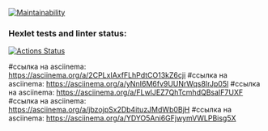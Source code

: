 [![Maintainability](https://api.codeclimate.com/v1/badges/74f38d9995ff1738325e/maintainability)](https://codeclimate.com/github/606rik/python-project-49/maintainability)

### Hexlet tests and linter status:
[![Actions Status](https://github.com/606rik/python-project-49/actions/workflows/hexlet-check.yml/badge.svg)](https://github.com/606rik/python-project-49/actions)


#ссылка на asciinema: https://asciinema.org/a/2CPLxIAxfFLhPdtCO13kZ6cji
#ссылка на asciinema: https://asciinema.org/a/yNnI6M6fv9UUNrWqs8IrJp05l
#ссылка на asciinema: https://asciinema.org/a/FLwlJEZ7QhTcmhdQBsaIF7UXF
#ссылка на asciinema: https://asciinema.org/a/jbzojpSx2Db4ituzJMdWb0BjH
#ссылка на asciinema: https://asciinema.org/a/YDYO5Ani6GFjwymVWLPBisg5X